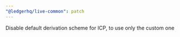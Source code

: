```yaml
---
"@ledgerhq/live-common": patch
---
```


Disable default derivation scheme for ICP, to use only the custom one
